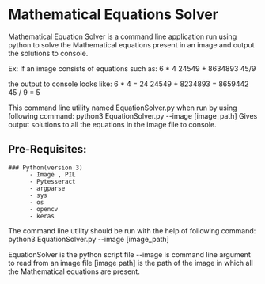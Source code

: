 # Mathematical Equations Solver
Mathematical Equation Solver is a command line application run using python to solve the Mathematical equations present in an image and output the solutions to console.

Ex:
  If an image consists of equations such as:
    6 * 4
    24549 + 8634893
    45/9
    
  the output to console looks like:
    6 * 4 = 24
    24549 + 8234893 = 8659442
    45 / 9 = 5
    

This command line utility named EquationSolver.py when run by using following command:
        python3 EquationSolver.py --image [image_path]
Gives output solutions to all the equations in the image file to console.

## Pre-Requisites:
    ### Python(version 3)
          - Image , PIL
          - Pytesseract
          - argparse
          - sys
          - os
          - opencv
          - keras
          
The command line utility should be run with the help of following command:
         python3 EquationSolver.py --image [image_path]
        
EquationSolver is the python script file
--image is command line argument to read from an image file
[image path] is the path of the image in which all the Mathematical equations are present.

